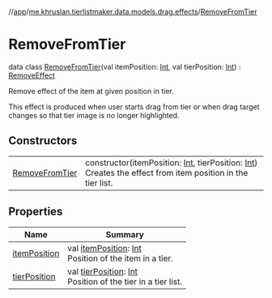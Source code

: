 //[app](../../../index.md)/[me.khruslan.tierlistmaker.data.models.drag.effects](../index.md)/[RemoveFromTier](index.md)

# RemoveFromTier

data class [RemoveFromTier](index.md)(val itemPosition: [Int](https://kotlinlang.org/api/latest/jvm/stdlib/kotlin/-int/index.html), val tierPosition: [Int](https://kotlinlang.org/api/latest/jvm/stdlib/kotlin/-int/index.html)) : [RemoveEffect](../-remove-effect/index.md)

Remove effect of the item at given position in tier.

This effect is produced when user starts drag from tier or when drag target changes so that tier image is no longer highlighted.

## Constructors

| | |
|---|---|
| [RemoveFromTier](-remove-from-tier.md) | constructor(itemPosition: [Int](https://kotlinlang.org/api/latest/jvm/stdlib/kotlin/-int/index.html), tierPosition: [Int](https://kotlinlang.org/api/latest/jvm/stdlib/kotlin/-int/index.html))<br>Creates the effect from item position in the tier list. |

## Properties

| Name | Summary |
|---|---|
| [itemPosition](item-position.md) | val [itemPosition](item-position.md): [Int](https://kotlinlang.org/api/latest/jvm/stdlib/kotlin/-int/index.html)<br>Position of the item in a tier. |
| [tierPosition](tier-position.md) | val [tierPosition](tier-position.md): [Int](https://kotlinlang.org/api/latest/jvm/stdlib/kotlin/-int/index.html)<br>Position of the tier in a tier list. |
